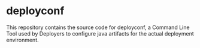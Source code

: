 # deployconf

This repository contains the source code for deployconf, a Command Line Tool
used by Deployers to configure java artifacts for the actual deployment
environment.
